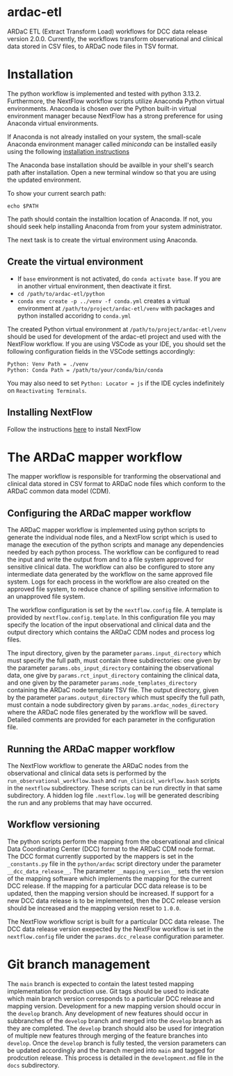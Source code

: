 # ardac-etl
ARDaC ETL (Extract Transform Load) workflows for DCC data release version 2.0.0.  Currently, the workflows transform observational and clinical data stored in CSV files, to ARDaC node files in TSV format.

# Installation
The python workflow is implemented and tested with python 3.13.2.  Furthermore, the NextFlow workflow scripts
utilize Anaconda Python virtual environments.  Anaconda is chosen over the Python built-in virtual environment
manager because NextFlow has a strong preference for using Anaconda virtual environments.

If Anaconda is not already installed on your system, the small-scale Anaconda environment manager called
_miniconda_ can be installed easily using the following [installation instructions](https://www.anaconda.com/docs/getting-started/miniconda/install#macos-linux-installation)

The Anaconda base installation should be availble in your shell's search path after installation.  Open a new
terminal window so that you are using the updated environment.

To show your current search path:
```
echo $PATH
```

The path should contain the installtion location of Anaconda.  If not, you should seek help installing Anaconda
from from your system administrator.

The next task is to create the virtual environment using Anaconda.

## Create the virtual environment
- If `base` environment is not activated, do `conda activate base`. If you are in another virtual environment, then deactivate it first.
- `cd /path/to/ardac-etl/python`
- `conda env create -p ../venv -f conda.yml` creates a virtual environment at `/path/to/project/ardac-etl/venv` with packages and python installed accoridng to `conda.yml` 

The created Python virtual environment at `/path/to/project/ardac-etl/venv` should be used for development of the
ardac-etl project and used with the NextFlow workflow.  If you are using VSCode as your IDE, you should set the
following configuration fields in the VSCode settings accordingly:
```
Python: Venv Path = ./venv
Python: Conda Path = /path/to/your/conda/bin/conda
```

You may also need to set `Python: Locator = js` if the IDE cycles indefinitely on `Reactivating Terminals`.

## Installing NextFlow
Follow the instructions [here](https://www.nextflow.io/docs/latest/install.html) to install NextFlow

# The ARDaC mapper workflow
The mapper workflow is responsible for tranforming the observational and clinical data stored in CSV format to ARDaC node files which conform to the ARDaC common data model (CDM).

## Configuring the ARDaC mapper workflow
The ARDaC mapper workflow is implemented using python scripts to generate the individual node files, and a NextFlow script which is used to manage the execution of the python scripts and manage any dependencies needed by each python process.  The workflow can be configured to read the input and write the output from and to a file system approved for sensitive clinical data.  The workflow can also be configured to store any intermediate data generated by the workflow on the same approved file system.  Logs for each process in the workflow are also created on the approved file system, to reduce chance of spilling sensitive information to an unapproved file system.

The workflow configuration is set by the `nextflow.config` file.  A template is provided by `nextflow.config.template`.  In this configuration file you may specify the location of the input observational and clinical data and the output directory which contains the ARDaC CDM nodes and process log files.

The input directory, given by the parameter `params.input_directory` which must specify the full path, must contain three subdirectories: one given by the parameter `params.obs_input_directory` containing the observational data, one give by `params.rct_input_directory` containing the clinical data, and one given by the parameter `params.node_templates_directory` containing the ARDaC node template TSV file.  The output directory, given by the parameter `params.output_directory` which must specify the full path, must contain a node subdirectory given by `params.ardac_nodes_directory` where the ARDaC node files generated by the workflow will be saved.  Detailed comments are provided for each parameter in the configuration file.

## Running the ARDaC mapper workflow
The NextFlow workflow to generate the ARDaC nodes from the observational and clinical data sets is performed by the `run_observational_workflow.bash` and `run_clinical_workflow.bash` scripts in the `nextflow` subdirectory.  These scripts can be run directly in that same subdirectory.  A hidden log file `.nextflow.log` will be generated describing the run and any problems that may have occurred.

## Workflow versioning
The python scripts perform the mapping from the observational and clinical Data Coordinating Center (DCC) format to the ARDaC CDM node format.  The DCC format currently supported by the mappers is set in the `_constants.py` file in the `python/ardac` script directory under the parameter `__dcc_data_release__`.  The parameter `__mapping_version__` sets the version of the mapping software which implements the mapping for the current DCC release.  If the mapping for a particular DCC data release is to be updated, then the mapping version should be increased.  If support for a new DCC data release is to be implemented, then the DCC release version should be increased and the mapping version reset to `1.0.0`.

The NextFlow workflow script is built for a particular DCC data release.  The DCC data release version exepected by the NextFlow workflow is set in the `nextflow.config` file under the `params.dcc_release` configuration parameter.

# Git branch management
The `main` branch is expected to contain the latest tested mapping implementation for production use. Git tags should be used to indicate which main branch version corresponds to a particular DCC release and mapping version.  Development for a new mapping version should occur in the `develop` branch.  Any development of new features should occur in subbranches of the `develop` branch and merged into the `develop` branch as they are completed.  The `develop` branch should also be used for integration of multiple new features through merging of the feature branches into `develop`.  Once the `develop` branch is fully tested, the version parameters can be updated accordingly and the branch merged into `main` and tagged for prodcution release.  This process is detailed in the `development.md` file in the `docs` subdirectory.



